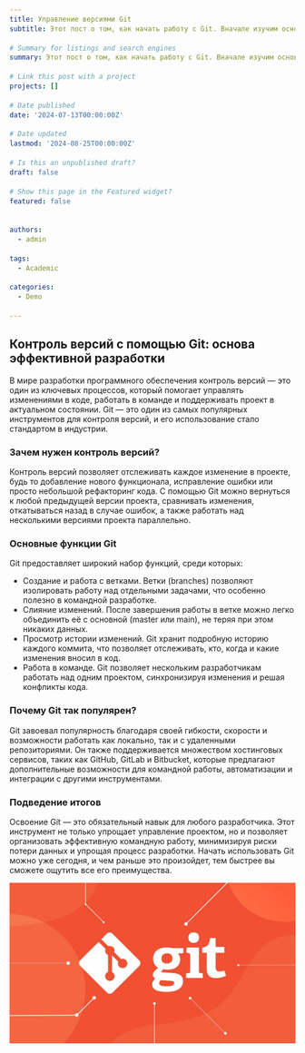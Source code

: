 ```yaml
---
title: Управление версиями Git
subtitle: Этот пост о том, как начать работу с Git. Вначале изучим основы систем контроля версий.

# Summary for listings and search engines
summary: Этот пост о том, как начать работу с Git. Вначале изучим основы систем контроля версий.

# Link this post with a project
projects: []

# Date published
date: '2024-07-13T00:00:00Z'

# Date updated
lastmod: '2024-08-25T00:00:00Z'

# Is this an unpublished draft?
draft: false

# Show this page in the Featured widget?
featured: false


authors:
  - admin

tags:
  - Academic

categories:
  - Demo 
  
---
```

## Контроль версий с помощью Git: основа эффективной разработки

В мире разработки программного обеспечения контроль версий — это один из ключевых процессов, который помогает управлять изменениями в коде, работать в команде и поддерживать проект в актуальном состоянии. Git — это один из самых популярных инструментов для контроля версий, и его использование стало стандартом в индустрии.

### Зачем нужен контроль версий?

Контроль версий позволяет отслеживать каждое изменение в проекте, будь то добавление нового функционала, исправление ошибки или просто небольшой рефакторинг кода. С помощью Git можно вернуться к любой предыдущей версии проекта, сравнивать изменения, откатываться назад в случае ошибок, а также работать над несколькими версиями проекта параллельно.

### Основные функции Git

Git предоставляет широкий набор функций, среди которых:
- Создание и работа с ветками. Ветки (branches) позволяют изолировать работу над отдельными задачами, что особенно полезно в командной разработке.
- Слияние изменений. После завершения работы в ветке можно легко объединить её с основной (master или main), не теряя при этом никаких данных.
- Просмотр истории изменений. Git хранит подробную историю каждого коммита, что позволяет отслеживать, кто, когда и какие изменения вносил в код.
- Работа в команде. Git позволяет нескольким разработчикам работать над одним проектом, синхронизируя изменения и решая конфликты кода.

### Почему Git так популярен?

Git завоевал популярность благодаря своей гибкости, скорости и возможности работать как локально, так и с удаленными репозиториями. Он также поддерживается множеством хостинговых сервисов, таких как GitHub, GitLab и Bitbucket, которые предлагают дополнительные возможности для командной работы, автоматизации и интеграции с другими инструментами.

### Подведение итогов

Освоение Git — это обязательный навык для любого разработчика. Этот инструмент не только упрощает управление проектом, но и позволяет организовать эффективную командную работу, минимизируя риски потери данных и упрощая процесс разработки. Начать использовать Git можно уже сегодня, и чем раньше это произойдет, тем быстрее вы сможете ощутить все его преимущества.

![Git](1.jpg)
